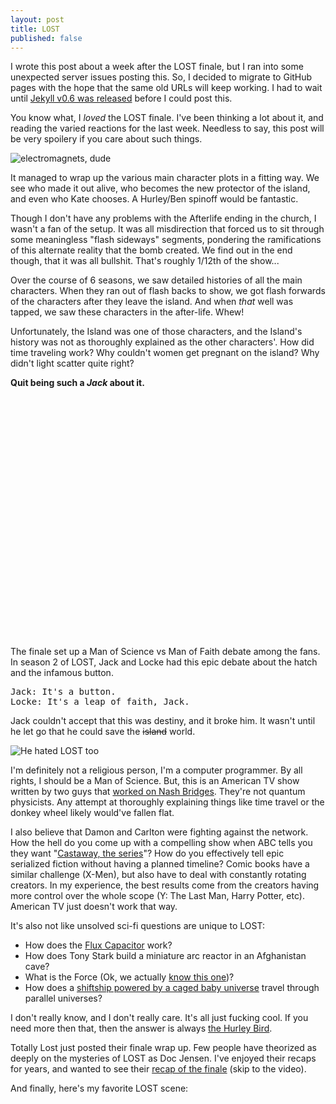```yaml
--- 
layout: post
title: LOST
published: false
---
```


I wrote this post about a week after the LOST finale, but I ran into some unexpected server issues posting this.  So, I decided to migrate to GitHub pages with the hope that the same old URLs will keep working.  I had to wait until [Jekyll v0.6 was released](http://groups.google.com/group/jekyll-rb/browse_thread/thread/b8c43644b1318e94) before I could post this.

You know what, I _loved_ the LOST finale.  I've been thinking a lot about it, and reading the varied reactions for the last week.  Needless to say, this post will be very spoilery if you care about such things.

![electromagnets, dude](http://technoweenie.github.com/images/2010/6/electromagnets-dude.png)

It managed to wrap up the various main character plots in a fitting way.  We see who made it out alive, who becomes the new protector of the island, and even who Kate chooses.  A Hurley/Ben spinoff would be fantastic.

Though I don't have any problems with the Afterlife ending in the church, I wasn't a fan of the setup.  It was all misdirection that forced us to sit through some meaningless "flash sideways" segments, pondering the ramifications of this alternate reality that the bomb created.  We find out in the end though, that it was all bullshit.  That's roughly 1/12th of the show...

Over the course of 6 seasons, we saw detailed histories of all the main characters.  When they ran out of flash backs to show, we got flash forwards of the characters after they leave the island.  And when _that_ well was tapped, we saw these characters in the after-life.  Whew!

Unfortunately, the Island was one of those characters, and the Island's history was not as thoroughly explained as the other characters'.  How did time traveling work?  Why couldn't women get pregnant on the island?  Why didn't light scatter quite right?

**Quit being such a _Jack_ about it.**

<object width="480" height="385"><param name="movie" value="http://www.youtube.com/v/lxIUJgRsC9U&hl=en_US&fs=1&"></param><param name="allowFullScreen" value="true"></param><param name="allowscriptaccess" value="always"></param><embed src="http://www.youtube.com/v/lxIUJgRsC9U&hl=en_US&fs=1&" type="application/x-shockwave-flash" allowscriptaccess="always" allowfullscreen="true" width="480" height="385"></embed></object>

The finale set up a Man of Science vs Man of Faith debate among the fans.  In season 2 of LOST, Jack and Locke had this epic debate about the hatch and the infamous button.  

<pre>Jack: It's a button.  
Locke: It's a leap of faith, Jack.</pre>

Jack couldn't accept that this was destiny, and it broke him.  It wasn't until he let go that he could save the <s>island</s> world.

![He hated LOST too](http://technoweenie.github.com/images/2010/6/jack-hates-lost.png)

I'm definitely not a religious person, I'm a computer programmer.  By all rights, I should be a Man of Science.  But, this is an American TV show written by two guys that [worked on Nash Bridges](http://www.imdb.com/title/tt0115285/).  They're not quantum physicists.  Any attempt at thoroughly explaining things like time travel or the donkey wheel likely would've fallen flat.

I also believe that Damon and Carlton were fighting against the network.  How the hell do you come up with a compelling show when ABC tells you they want "[Castaway, the series](http://www.dvdtown.com/reviews/lost-the-complete-1st-season/3103)"?  How do you effectively tell epic serialized fiction without having a planned timeline?  Comic books have a similar challenge (X-Men), but also have to deal with constantly rotating creators.  In my experience, the best results come from the creators having more control over the whole scope (Y: The Last Man, Harry Potter, etc).  American TV just doesn't work that way.

It's also not like unsolved sci-fi questions are unique to LOST:

* How does the [Flux Capacitor](http://www.youtube.com/watch?v=zq5-6PkVGCg) work?
* How does Tony Stark build a miniature arc reactor in an Afghanistan cave?
* What is the Force (Ok, we actually [know this one](http://en.wikipedia.org/wiki/Force_\(Star_Wars\)#Midi-chlorians_and_the_Chosen_One))?  
* How does a [shiftship powered by a caged baby universe](http://en.wikipedia.org/wiki/The_Carrier) travel through parallel universes?

I don't really know, and I don't really care.  It's all just fucking cool.  If you need more then that, then the answer is always [the Hurley Bird](http://www.youtube.com/watch?v=WkmnxL31PeE).

Totally Lost just posted their finale wrap up.  Few people have theorized as deeply on the mysteries of LOST as Doc Jensen.  I've enjoyed their recaps for years, and wanted to see their [recap of the finale](http://popwatch.ew.com/2010/06/24/totally-lost-finale-michael-emerson/) (skip to the video).

And finally, here's my favorite LOST scene:

<object width="640" height="385"><param name="movie" value="http://www.youtube.com/v/BUSQOBS5Oqg&hl=en_US&fs=1&rel=0"></param><param name="allowFullScreen" value="true"></param><param name="allowscriptaccess" value="always"></param><embed src="http://www.youtube.com/v/BUSQOBS5Oqg&hl=en_US&fs=1&rel=0" type="application/x-shockwave-flash" allowscriptaccess="always" allowfullscreen="true" width="640" height="385"></embed></object>